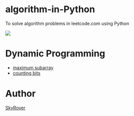 # algorithm-in-Python

To solve algorithm problems in leetcode.com using Python

![](https://img.shields.io/badge/Python-3.5-green.svg)

Dynamic Programming
===================

- [maximum subarray](https://github.com/Microndgt/algorithm-in-Python/blob/master/dynamic_programming/maximum_subarray.py)
- [counting bits](https://github.com/Microndgt/algorithm-in-Python/blob/master/dynamic_programming/counting_bits.py)

Author
======

[SkyRover](http://skyrover.me)